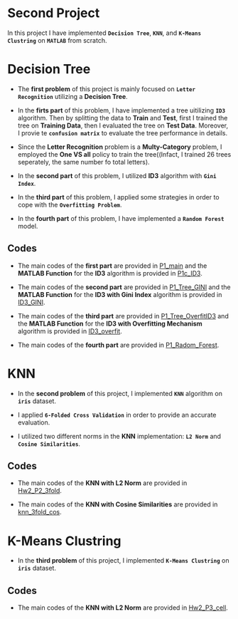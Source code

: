 # Second Project


 In this project I have implemented **`Decision Tree`**, **`KNN`**, and **`K-Means Clustring`** on **`MATLAB`** from scratch.


 # Decision Tree

 * The **first problem** of this project is mainly focused on **`Letter Recognition`** utilizing a **Decision Tree**.

 * In the **firts part** of this problem, I have implemented a tree uitilizing **`ID3`** algorithm. Then by splitting the data to **Train** and **Test**, first I trained the tree on **Training Data**, then I evaluated the tree on **Test Data**. Moreover, I provie te **`confusion matrix`** to evaluate the tree performance in details.

 * Since the **Letter Recognition** problem is a **Multy-Category** problem, I employed the **One VS all** policy to train the tree((Infact, I trained 26 trees seperately, the same number fo total letters).

* In the **second part** of this problem, I utilized **ID3** algorithm with **`Gini Index`**.

* In the **third part** of this problem, I applied some strategies in order to cope with the **`Overfitting Problem`**.

* In the **fourth part** of this problem, I have implemented a **`Random Forest`** model.

## Codes

* The main codes of the **first part** are provided in [P1_main](https://github.com/ARokni/Intelligent-Systems/blob/main/2/Codes/Problem1/P1_main.m) and the **MATLAB Function** for the **ID3** algorithm is provided in [P1c_ID3](https://github.com/ARokni/Intelligent-Systems/blob/main/2/Codes/Problem1/P1c_ID3.m).

* The main codes of the **second part** are provided in [P1_Tree_GINI](https://github.com/ARokni/Intelligent-Systems/blob/main/2/Codes/Problem1/P1_Tree_GINI.m) and the **MATLAB Function** for the **ID3 with Gini Index** algorithm is provided in [ID3_GINI](https://github.com/ARokni/Intelligent-Systems/blob/main/2/Codes/Problem1/ID3_by_GINI.m).

* The main codes of the **third part** are provided in [P1_Tree_OverfitID3](https://github.com/ARokni/Intelligent-Systems/blob/main/2/Codes/Problem1/P1_Tree_OverfitID3.m) and the **MATLAB Function** for the **ID3 with Overfitting Mechanism** algorithm is provided in [ID3_overfit](https://github.com/ARokni/Intelligent-Systems/blob/main/2/Codes/Problem1/ID3_overfit.m).

* The main codes of the **fourth part** are provided in [P1_Radom_Forest](https://github.com/ARokni/Intelligent-Systems/blob/main/2/Codes/Problem1/P1_Radom_Forest.m).


# KNN

* In the **second problem** of this project, I implemented **`KNN`** algorithm on **`iris`** dataset.

* I applied **`6-Folded Cross Validation`** in order to provide an accurate evaluation.

* I utilized two different norms in the **KNN** implementation: **`L2 Norm`** and **`Cosine Similarities`**.


## Codes

* The main codes of the **KNN with L2 Norm** are provided in [Hw2_P2_3fold](https://github.com/ARokni/Intelligent-Systems/blob/main/2/Codes/Problem2/Hw2_P2_3fold.m).

* The main codes of the **KNN with Cosine Similarities** are provided in [knn_3fold_cos](https://github.com/ARokni/Intelligent-Systems/blob/main/2/Codes/Problem2/knn_3fold_cos.m).


# K-Means Clustring

* In the **third problem** of this project, I implemented **`K-Means Clustring`** on **`iris`** dataset.

## Codes

* The main codes of the **KNN with L2 Norm** are provided in [Hw2_P3_cell](https://github.com/ARokni/Intelligent-Systems/blob/main/2/Codes/Problem3/Hw2_P3_cell.m).







 